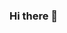 ### Hi there 👋

<!--
**codracker/codracker** is a ✨ _special_ ✨ repository because its `README.md` (this file) appears on your GitHub profile.

Here are some ideas to get you started:

- 🔭 I’m currently working on ...
- 🌱 I’m currently learning ...
- 👯 I’m looking to collaborate on ...
- 🤔 I’m looking for help with ...
- 💬 Ask me about ...
- 📫 How to reach me: ... [LinkedIn] (https://www.linkedin.com/in/muskaanjain246/)
- 😄 Pronouns: ...
- ⚡ Fun fact: ... Always up for discussion!
-->
